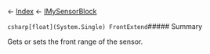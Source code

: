 ← [Index](Api-Index) ← [IMySensorBlock](Sandbox.ModAPI.Ingame.IMySensorBlock)

```csharp[float](System.Single) FrontExtend```##### Summary

Gets or sets the front range of the sensor.

